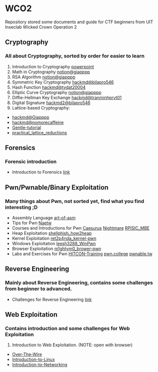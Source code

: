 # WCO2
Repository stored some documents and guide for CTF beginners from UIT Inseclab Wicked Crown Operation 2

## Cryptography
### All about Cryptography, sorted by order for easier to learn
1. Introduction to Cryptography [powerpoint](https://github.com/KienHoSD/WCO2/blob/93c982e788cf62563541a8eee0d98b922cf48c04/Cryptography/1_Introduction/crypto_roadmap.pptx)
2. Math in Cryptography [notion@giapppp](https://giapppp.notion.site/Mathematic-in-Cryptography-01a27fda51a943d2b04fbe840e5dd26b)
3. RSA Algorithm [notion@giapppp](https://giapppp.notion.site/Mathematic-in-Cryptography-01a27fda51a943d2b04fbe840e5dd26b)
4. Symmetric Key Cryptography [hackmd@bilapro546](https://hackmd.io/@bilapro546/BJE-kYpyA)
5. Hash Function [hackmd@tvdat20004](https://hackmd.io/@tvdat20004/HkxCf9eLZR)
6. Elliptic Curve Cryptography [notion@giapppp](https://giapppp.notion.site/Elliptic-Curve-Cryptography-50d4401770b641349ad235e287b326d0)
7. Diffie-Hellman Key Exchange [hackmd@tranminhprvt01](https://hackmd.io/@tranminhprvt01/DH_training)
8. Digital Signature [hackmd2@bilapro546](https://hackmd.io/@bilapro546/DSA-WCO2)
9. Lattice-based Cryptography:
  * [hackmd@Giapppp](https://hackmd.io/@Giapppp/BJ4wfpZST) 
  * [hackmd@nomorecaffeine](https://hackmd.io/@nomorecaffeine/r1xstVfxC)
  * [Gentle-tutorial](https://eprint.iacr.org/2023/032.pdf)
  * [practical_lattice_reductions](https://ur4ndom.dev/static/files/latticetraining/practical_lattice_reductions.pdf)

## Forensics
### Forensic introduction
* Introduction to Forensics [link](https://wannaw1n-forensics.gitbook.io/menu)

## Pwn/Pwnable/Binary Exploitation
### Many things about Pwn, not sorted yet, find what you find interesting ;D
* Assembly Language [art-of-asm](http://flint.cs.yale.edu/cs422/doc/art-of-asm/pdf/)
* Tips for Pwn [Naetw](https://github.com/Naetw/CTF-pwn-tips)
* Courses and Introductions for Pwn 
[Caesurus](https://github.com/Caesurus/)
[Nightmare](https://guyinatuxedo.github.io/index.html)
[RPISIC_MBE](https://github.com/RPISEC/MBE)
* Heap Exploitation [shellphish_how2heap](https://github.com/shellphish/how2heap)
* Kernel Exploitation [ret2p4nda_kernel-pwn](https://github.com/ret2p4nda/kernel-pwn)
* Windows Exploitation [leesh3288_WinPwn](https://github.com/leesh3288/WinPwn)
* Browser Exploitation [m1ghtym0_brower-pwn](https://github.com/m1ghtym0/browser-pwn)
* Labs and Exercises for Pwn
[HITCON-Training](https://github.com/scwuaptx/HITCON-Training/tree/master/LAB)
[pwn.college](https://pwn.college/)
[pwnable.tw](https://pwnable.tw/)

## Reverse Engineering
### Mainly about Reverse Engineering, contains some challenges from beginner to advanced.
* Challenges for Reverse Engineering [link](https://github.com/KienHoSD/WCO2/blob/93c982e788cf62563541a8eee0d98b922cf48c04/Rerverse%20Engineer/Challenges)

## Web Exploitation
### Contains introduction and some challenges for Web Exploitation
1. Introduction to Web Exploitation. (NOTE: open with browser)
* [Over-The-Wire](https://github.com/KienHoSD/WCO2/blob/93c982e788cf62563541a8eee0d98b922cf48c04/Web/Introductions/OverTheWire__Bandit.html)
* [Introduction-to-Linux](https://github.com/KienHoSD/WCO2/blob/93c982e788cf62563541a8eee0d98b922cf48c04/Web/Introductions/Series_Linux_Can_Ban.html)
* [Introduction-to-Networking](https://github.com/KienHoSD/WCO2/blob/93c982e788cf62563541a8eee0d98b922cf48c04/Web/Introductions/Series_Mang_Can_Ban.html)